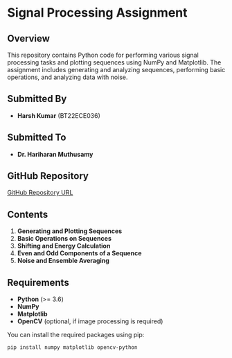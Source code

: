 # Signal Processing Assignment

## Overview

This repository contains Python code for performing various signal processing tasks and plotting sequences using NumPy and Matplotlib. The assignment includes generating and analyzing sequences, performing basic operations, and analyzing data with noise.

## Submitted By

- **Harsh Kumar** (BT22ECE036)

## Submitted To

- **Dr. Hariharan Muthusamy**

## GitHub Repository

[GitHub Repository URL](<repository-url>)

## Contents

1. **Generating and Plotting Sequences**
2. **Basic Operations on Sequences**
3. **Shifting and Energy Calculation**
4. **Even and Odd Components of a Sequence**
5. **Noise and Ensemble Averaging**

## Requirements

- **Python** (>= 3.6)
- **NumPy**
- **Matplotlib**
- **OpenCV** (optional, if image processing is required)

You can install the required packages using pip:

```bash
pip install numpy matplotlib opencv-python
